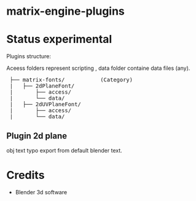 # matrix-engine-plugins

# Status experimental

Plugins structure:

Aceess folders represent scripting , data folder containe data files (any).
<pre>
 ├── matrix-fonts/           (Category)
 |   ├── 2dPlaneFont/
 |       ├── access/
 |       └── data/
 |   ├── 2dUVPlaneFont/
 |       ├── access/
 |       └── data/
</pre>

## Plugin 2d plane
obj text typo export from default blender text.


# Credits
 - Blender 3d software
 